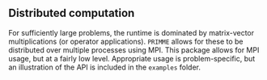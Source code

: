 ## Distributed computation

For sufficiently large problems, the runtime is dominated by matrix-vector multiplications
(or operator applications). `PRIMME` allows for these to be distributed over multiple
processes using MPI. This package allows for MPI usage, but at a fairly low level.
Appropriate usage is problem-specific, but an illustration of the API
is included in the `examples` folder.

